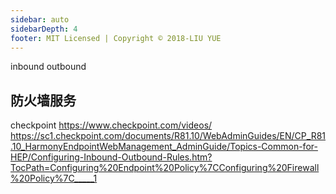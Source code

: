 ```yaml
---
sidebar: auto
sidebarDepth: 4
footer: MIT Licensed | Copyright © 2018-LIU YUE
---
```


inbound
outbound

## 防火墙服务
checkpoint
https://www.checkpoint.com/videos/
https://sc1.checkpoint.com/documents/R81.10/WebAdminGuides/EN/CP_R81.10_HarmonyEndpointWebManagement_AdminGuide/Topics-Common-for-HEP/Configuring-Inbound-Outbound-Rules.htm?TocPath=Configuring%20Endpoint%20Policy%7CConfiguring%20Firewall%20Policy%7C_____1